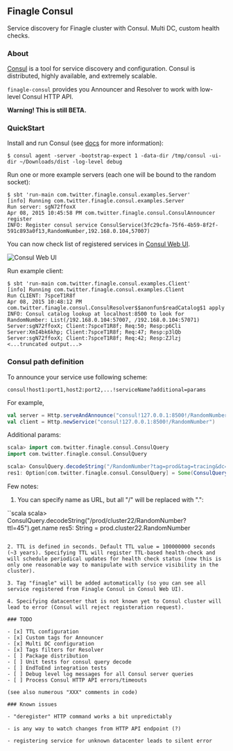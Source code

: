 ## Finagle Consul

Service discovery for Finagle cluster with Consul. Multi DC, custom health checks.

### About

[Consul](https://www.consul.io/) is a tool for service discovery and configuration. Consul is distributed, highly available, and extremely scalable.

`finagle-consul` provides you Announcer and Resolver to work with low-level Consul HTTP API.

**Warning! This is still BETA.**

### QuickStart

Install and run Consul (see [docs](https://www.consul.io/intro/getting-started/install.html) for more information):

```shell
$ consul agent -server -bootstrap-expect 1 -data-dir /tmp/consul -ui-dir ~/Downloads/dist -log-level debug
```

Run one or more example servers (each one will be bound to the random socket):

```shell
$ sbt 'run-main com.twitter.finagle.consul.examples.Server'
[info] Running com.twitter.finagle.consul.examples.Server
Run server: sgN72ffoxX
Apr 08, 2015 10:45:58 PM com.twitter.finagle.consul.ConsulAnnouncer register
INFO: Register consul service ConsulService(3fc29cfa-75f6-4b59-8f2f-591c893a0f13,RandomNumber,192.168.0.104,57007)
```

You can now check list of registered services in [Consul Web UI](https://www.consul.io/intro/getting-started/ui.html).

![Consul Web UI](https://dl-web.dropbox.com/get/ConsulUI.png?_subject_uid=15709793&w=AADjbDUK1Ox7lL7aUbLOSAnW8eBl1McFGi4EG1mGOyQ61w)

Run example client:

```shell
$ sbt 'run-main com.twitter.finagle.consul.examples.Client'
[info] Running com.twitter.finagle.consul.examples.Client
Run CLIENT: 7spceT1R8f
Apr 08, 2015 10:48:12 PM com.twitter.finagle.consul.ConsulResolver$$anonfun$readCatalog$1 apply
INFO: Consul catalog lookup at localhost:8500 to look for RandomNumber: List(/192.168.0.104:57007, /192.168.0.104:57071)
Server:sgN72ffoxX; Client:7spceT1R8f; Req:50; Resp:p6Cli
Server:XmI4bk6khp; Client:7spceT1R8f; Req:47; Resp:p3lQb
Server:sgN72ffoxX; Client:7spceT1R8f; Req:42; Resp:ZJlzj
<...truncated output...>
```

### Consul path definition

To announce your service use following scheme:

```consul!host1:port1,host2:port2,...!serviceName?additional=params```

For example,

```scala
val server = Http.serveAndAnnounce("consul!127.0.0.1:8500!/RandomNumber")
val client = Http.newService("consul!127.0.0.1:8500!/RandomNumber")
```

Additional params:

```scala
scala> import com.twitter.finagle.consul.ConsulQuery
import com.twitter.finagle.consul.ConsulQuery

scala> ConsulQuery.decodeString("/RandomNumber?tag=prod&tag=tracing&dc=dc1&ttl=45")
res1: Option[com.twitter.finagle.consul.ConsulQuery] = Some(ConsulQuery(RandomNumber,Some(45.seconds),Set(prod, tracing, finagle),Some(dc1)))
```

Few notes:

1. You can specify name as URL, but all "/" will be replaced with ".":

``scala
scala> ConsulQuery.decodeString("/prod/cluster22/RandomNumber?ttl=45").get.name
res5: String = prod.cluster22.RandomNumber
```

2. TTL is defined in seconds. Default TTL value = 100000000 seconds (~3 years). Specifying TTL will register TTL-based health-check and will schedule periodical updates for health check status (now this is only one reasonable way to manipulate with service visibility in the cluster).

3. Tag "finagle" will be added automatically (so you can see all service registered from Finagle Consul in Consul Web UI).

4. Specifying datacenter that is not known yet to Consul cluster will lead to error (Consul will reject registeration request).

### TODO

- [x] TTL configuration
- [x] Custom tags for Announcer
- [x] Multi DC configuration
- [x] Tags filters for Resolver
- [ ] Package distribution
- [ ] Unit tests for consul query decode
- [ ] EndToEnd integration tests
- [ ] Debug level log messages for all Consul server queries
- [ ] Process Consul HTTP API errors/timeouts

(see also numerous "XXX" comments in code)

### Known issues

- "deregister" HTTP command works a bit unpredictably

- is any way to watch changes from HTTP API endpoint (?)

- registering service for unknown datacenter leads to silent error
